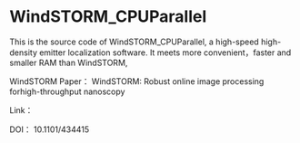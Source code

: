 # WindSTORM_CPUParallel
This is the source code of WindSTORM_CPUParallel, a high-speed high-density emitter localization software. It meets more convenient，faster and smaller RAM than WindSTORM,



WindSTORM Paper：
WindSTORM: Robust online image processing forhigh-throughput nanoscopy

Link：


DOI：
10.1101/434415
